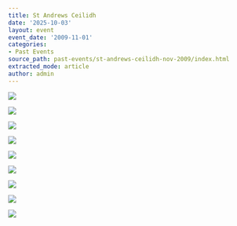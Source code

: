 ```yaml
---
title: St Andrews Ceilidh
date: '2025-10-03'
layout: event
event_date: '2009-11-01'
categories:
- Past Events
source_path: past-events/st-andrews-ceilidh-nov-2009/index.html
extracted_mode: article
author: admin
---
```


[![](/assets/images/2012/08/p1010004-2-150x150.jpg)](/assets/images/2012/08/p1010004-2.jpg)

[![](/assets/images/2012/08/p1010007-150x150.jpg)](/assets/images/2012/08/p1010007.jpg)

[![](/assets/images/2012/08/p1010010-150x150.jpg)](/assets/images/2012/08/p1010010.jpg)

[![](/assets/images/2012/08/p1010036-150x150.jpg)](/assets/images/2012/08/p1010036.jpg)

[![](/assets/images/2012/08/p1010040-150x150.jpg)](/assets/images/2012/08/p1010040.jpg)

[![](/assets/images/2012/08/p1010042-150x150.jpg)](/assets/images/2012/08/p1010042.jpg)

[![](/assets/images/2012/08/p1010046-150x150.jpg)](/assets/images/2012/08/p1010046.jpg)

[![](/assets/images/2012/08/p1010047-150x150.jpg)](/assets/images/2012/08/p1010047.jpg)

[![](/assets/images/2012/08/p1010060-150x150.jpg)](/assets/images/2012/08/p1010060.jpg)
